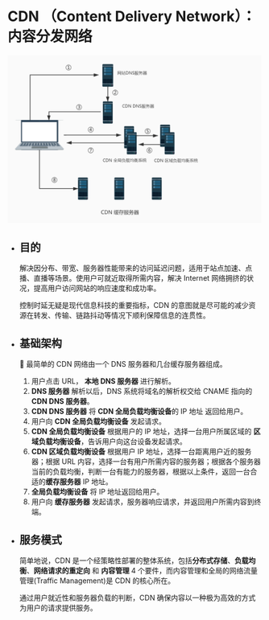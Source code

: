 # CDN （Content Delivery Network）：内容分发网络

![CDN](img/CDN_diagram.jpg)

- ## 目的

  解决因分布、带宽、服务器性能带来的访问延迟问题，适用于站点加速、点播、直播等场景。使用户可就近取得所需内容，解决 Internet 网络拥挤的状况，提高用户访问网站的响应速度和成功率。

  控制时延无疑是现代信息科技的重要指标，CDN 的意图就是尽可能的减少资源在转发、传输、链路抖动等情况下顺利保障信息的连贯性。

- ## 基础架构

  :book: 最简单的 CDN 网络由一个 DNS 服务器和几台缓存服务器组成。

  1. 用户点击 URL， **本地 DNS 服务器** 进行解析。
  2. **DNS 服务器** 解析以后，DNS 系统将域名的解析权交给 CNAME 指向的 **CDN DNS 服务器**。
  3. **CDN DNS 服务器** 将 **CDN 全局负载均衡设备**的 IP 地址 返回给用户。
  4. 用户向 **CDN 全局负载均衡设备** 发起请求。
  5. **CDN 全局负载均衡设备** 根据用户的 IP 地址，选择一台用户所属区域的 **区域负载均衡设备**，告诉用户向这台设备发起请求。
  6. **CDN 区域负载均衡设备** 根据用户 IP 地址，选择一台距离用户近的服务器；根据 URL 内容，选择一台有用户所需内容的服务器；根据各个服务器当前的负载均衡，判断一台有能力的服务器，根据以上条件，返回一台合适的**缓存服务器** IP 地址。
  7. **全局负载均衡设备** 将 IP 地址返回给用户。
  8. 用户向 **缓存服务器** 发起请求，服务器响应请求，并返回用户所需内容到终端。

- ## 服务模式

  简单地说，CDN 是一个经策略性部署的整体系统，包括**分布式存储**、**负载均衡**、**网络请求的重定向** 和 **内容管理** 4 个要件，而内容管理和全局的网络流量管理(Traffic Management)是 CDN 的核心所在。

  通过用户就近性和服务器负载的判断，CDN 确保内容以一种极为高效的方式为用户的请求提供服务。
